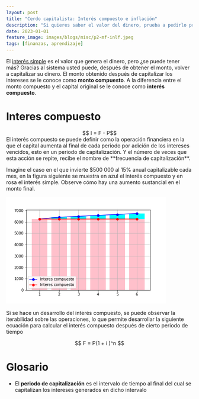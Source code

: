```yaml
---
layout: post
title: "Cerdo capitalista: Interés compuesto e inflación"
description: "Si quieres saber el valor del dinero, prueba a pedirlo prestado"
date: 2023-01-01
feature_image: images/blogs/misc/p2-mf-inlf.jpeg
tags: [finanzas, aprendizaje]
---
```

El [interés simple](/mf-cp4) es el valor que genera el dinero, pero ¿se puede tener más? Gracias al sistema usted puede, después de obtener el monto, volver a capitalizar su dinero. El monto obtenido después de capitalizar los intereses se le conoce como **monto compuesto**. A la diferencia entre el monto compuesto y el capital original se le conoce como **interés compuesto**.

<!--more-->
# Interes compuesto
<center>
$$ I = F - P$$ 
</center>
El interés compuesto se puede definir como la operación financiera en la que el capital aumenta al final de cada periodo por adición de los intereses vencidos, esto en un periodo de capitalización. Y el número de veces que esta acción se repite, recibe el nombre de **frecuencia de capitalización**.

Imagine el caso en el que invierte $500 000 al 15% anual capitalizable cada mes, en la figura siguiente se muestra en azul el interés compuesto y en rosa el interés simple. Observe cómo hay una aumento sustancial en el monto final. 

![interes_comuesto](images/blogs/misc/p2-mf-ic.png)

Si se hace un desarrollo del interés compuesto, se puede observar la iterabilidad sobre las operaciones, lo que permite desarrollar la siguiente ecuación para calcular el interés compuesto después de cierto periodo de tiempo 
<center>
$$ F = P(1 + i )^n $$
</center>

# Glosario
- El **periodo de capitalización** es el intervalo de tiempo al final del cual se capitalizan los intereses generados en dicho intervalo